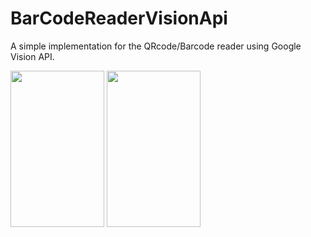 # BarCodeReaderVisionApi

A simple implementation for the QRcode/Barcode reader using Google Vision API.

<img src="https://preview.ibb.co/iDWctb/1.png" width="150" height="250">
<img src="https://preview.ibb.co/fczQeG/2.png" width="150" height="250">
